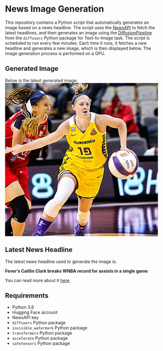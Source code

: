 # News Image Generation
This repository contains a Python script that automatically generates an image based on a news headline. The script uses the [NewsAPI](https://newsapi.org/) to fetch the latest headlines, and then generates an image using the [DiffusionPipeline](https://github.com/huggingface/diffusers) from the `diffusers` Python package for Text-to-Image task.
The script is scheduled to run every few minutes. Each time it runs, it fetches a new headline and generates a new image, which is then displayed below. The image generation process is performed on a GPU.

## Generated Image
Below is the latest generated image:
![Generated Image](image.png)

## Latest News Headline
The latest news headline used to generate the image is:

**Fever’s Caitlin Clark breaks WNBA record for assists in a single game**

You can read more about it [here](https://news.google.com/rss/articles/CBMia2h0dHBzOi8vd3d3LnNwb3J0c25ldC5jYS93bmJhL2FydGljbGUvZmV2ZXJzLWNhaXRsaW4tY2xhcmstYnJlYWtzLXduYmEtcmVjb3JkLWZvci1hc3Npc3RzLWluLWEtc2luZ2xlLWdhbWUv0gFqaHR0cHM6Ly93d3cuc3BvcnRzbmV0LmNhL3duYmEvZmV2ZXJzLWNhaXRsaW4tY2xhcmstYnJlYWtzLXduYmEtcmVjb3JkLWZvci1hc3Npc3RzLWluLWEtc2luZ2xlLWdhbWUvc24tYW1wLw?oc=5).

## Requirements
- Python 3.8
- Hugging Face account
- NewsAPI key
- `diffusers` Python package
- `invisible_watermark` Python package
- `transformers` Python package
- `accelerate` Python package
- `safetensors` Python package
